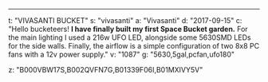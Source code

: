 ---
t: "VIVASANTI BUCKET"
s: "vivasanti"
a: "Vivasanti"
d: "2017-09-15"
c: "Hello bucketeers! <strong>I have finally built my first Space Bucket garden.</strong> For the main lighting I used a 216w UFO LED, alongside some 5630SMD LEDs for the side walls. Finally, the airflow is a simple configuration of two 8x8 PC fans with a 12v power supply."
v: "1087"
g: "5630,5gal,pcfan,ufo180"

z: "B000VBW17S,B002QVFN7G,B01339F06I,B01MXIVY5V"
